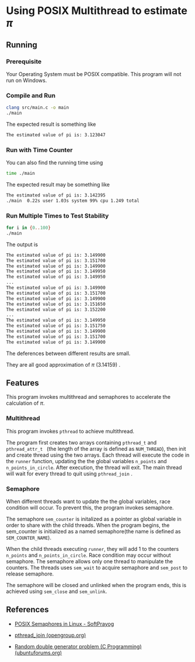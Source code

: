 # Using POSIX Multithread to estimate $\pi$

## Running

### Prerequisite

Your Operating System must be POSIX compatible. This program will not run on Windows.

### Compile and Run

```bash
clang src/main.c -o main
./main
```

The expected result is something like

```bash
The estimated value of pi is: 3.123047
```

### Run with Time Counter

You can also find the running time using 

```bash
time ./main
```

The expected result may be something like

```bash
The estimated value of pi is: 3.142395 
./main  0.22s user 1.03s system 99% cpu 1.249 total
```

### Run Multiple Times to Test Stability

```bash
for i in {0..100} 
./main
```

The output is

```bash
The estimated value of pi is: 3.149900 
The estimated value of pi is: 3.151700 
The estimated value of pi is: 3.149900 
The estimated value of pi is: 3.149950 
The estimated value of pi is: 3.149950 
...
The estimated value of pi is: 3.149900 
The estimated value of pi is: 3.151700 
The estimated value of pi is: 3.149900 
The estimated value of pi is: 3.151650 
The estimated value of pi is: 3.152200 
...
The estimated value of pi is: 3.149950 
The estimated value of pi is: 3.151750 
The estimated value of pi is: 3.149900 
The estimated value of pi is: 3.151700 
The estimated value of pi is: 3.149900 
```

The deferences between different results are small.

They are all good approximation of $\pi$ (3.14159) .

## Features

This program invokes multithread and semaphores to accelerate the calculation of $\pi$.

### Multithread

This program invokes `pthread` to achieve multithread. 

The program first creates two arrays containing `pthread_t` and `pthread_attr_t ` (the length of the array is defined as `NUM_THREAD`), then init and create thread using the two arrays. Each thread will execute the code in the `runner` function, updating the the global variables `n_points` and `n_points_in_circle`. After execution, the thread will exit. The main thread will wait for every thread to quit using `pthread_join` .

### Semaphore

When different threads want to update the the global variables, race condition will occur. To prevent this, the program invokes semaphore.

The semaphore `sem_counter` is initalized as a pointer as global variable in order to share with the child threads. When the program begins, the sem_counter is initialized as a named semaphore(the name is defined as `SEM_COUNTER_NAME`).

When the child threads executing `runner`, they will add 1 to the counters `n_points` and `n_points_in_circle`. Race condition may occur without semaphore. The semaphore allows only one thread to manipulate the counters. The threads uses `sem_wait` to acquire semaphore and `sem_post` to release semaphore.

The semaphore will be closed and unlinked when the program ends, this is achieved using `sem_close` and `sem_unlink`.

## References

- [POSIX Semaphores in Linux - SoftPrayog](https://www.softprayog.in/programming/posix-semaphores)

- [pthread_join (opengroup.org)](https://pubs.opengroup.org/onlinepubs/009695399/functions/pthread_join.html)

- [Random double generator problem (C Programming) (ubuntuforums.org)](https://ubuntuforums.org/showthread.php?t=1717717&p=10618266#post10618266)

